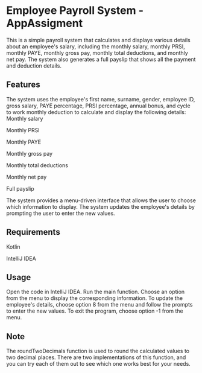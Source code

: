 # Employee Payroll System -AppAssigment
This is a simple payroll system that calculates and displays various details about an employee's salary, including the monthly salary, monthly PRSI, monthly PAYE, monthly gross pay, monthly total deductions, and monthly net pay. The system also generates a full payslip that shows all the payment and deduction details.

## Features
The system uses the employee's first name, surname, gender, employee ID, gross salary, PAYE percentage, PRSI percentage, annual bonus, and cycle to work monthly deduction to calculate and display the following details:
Monthly salary

Monthly PRSI

Monthly PAYE

Monthly gross pay

Monthly total deductions

Monthly net pay

Full payslip

The system provides a menu-driven interface that allows the user to choose which information to display.
The system updates the employee's details by prompting the user to enter the new values.

## Requirements
Kotlin

IntelliJ IDEA

## Usage
Open the code in IntelliJ IDEA.
Run the main function.
Choose an option from the menu to display the corresponding information.
To update the employee's details, choose option 8 from the menu and follow the prompts to enter the new values.
To exit the program, choose option -1 from the menu.

## Note
The roundTwoDecimals function is used to round the calculated values to two decimal places. There are two implementations of this function, and you can try each of them out to see which one works best for your needs.
